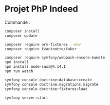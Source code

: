 # Projet PhP Indeed

Commande :

```bash
composer install
composer update
```

```bash
composer require orm-fixtures --dev
composer require fzaninotto/faker
```

```bash
composer require symfony/webpack-encore-bundle
npm install
npm install node-sass@4.14.1
npm run watch
```

```bash
symfony console doctrine:database:create
symfony console doctrine:migrations:migrate
symfony console doctrine:fixtures:load
```

```bash
symfony server:start
```
